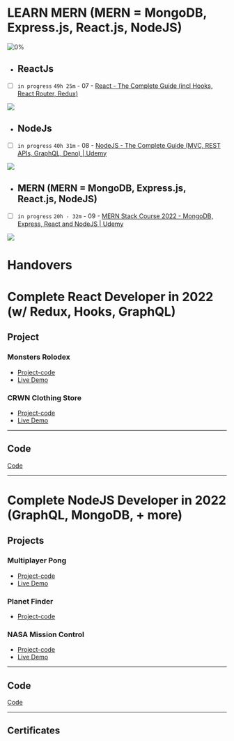 # LEARN MERN (MERN = MongoDB, Express.js, React.js, NodeJS)

![0%](https://progress-bar.dev/0/?title=Done)

- ## ReactJs

- [ ]  `in progress` `49h 25m` - 07 - [React - The Complete Guide (incl Hooks, React Router, Redux)](https://www.udemy.com/course/react-the-complete-guide-incl-redux/)

  <img src="https://img.shields.io/badge/Total%20Number%20Of%20Hours%20For%20This%20Courses-69h-blue">

- ## NodeJs

- [ ]  `in progress` `40h 31m` - 08 - [NodeJS - The Complete Guide (MVC, REST APIs, GraphQL, Deno) | Udemy](https://www.udemy.com/course/nodejs-the-complete-guide/)

  <img src="https://img.shields.io/badge/Total%20Number%20Of%20Hours%20For%20This%20Courses-40h31m-blue">

- ## MERN (MERN = MongoDB, Express.js, React.js, NodeJS)

- [ ]  `in progress` `20h - 32m` - 09 - [MERN Stack Course 2022 - MongoDB, Express, React and NodeJS | Udemy](https://www.udemy.com/course/mern-stack-course-mongodb-express-react-and-nodejs/)

  <img src="https://img.shields.io/badge/Total%20Number%20Of%20Hours%20For%20This%20Courses-110h-blue">

# Handovers

# Complete React Developer in 2022 (w/ Redux, Hooks, GraphQL)
## Project

### Monsters Rolodex
- [Project-code](./Projects/Monsters-Rolodex)
- [Live Demo]()
### CRWN Clothing Store
- [Project-code](./Projects/CRWN-Clothing-Store)
- [Live Demo]()
---
## Code
[Code](Code)

---
# Complete NodeJS Developer in 2022 (GraphQL, MongoDB, + more)
## Projects
### Multiplayer Pong
- [Project-code](./Projects/Multiplayer-Pong)
- [Live Demo]()
### Planet Finder
- [Project-code](./Projects/Planet-Finder)
### NASA Mission Control
- [Project-code](./Projects/NASA-Mission-Control)
- [Live Demo]()
---
## Code
[Code](Code)

---

## Certificates

[]()

